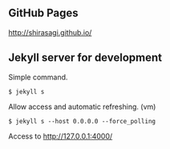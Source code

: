 ## GitHub Pages

http://shirasagi.github.io/

## Jekyll server for development

Simple command.

```
$ jekyll s
```

Allow access and automatic refreshing. (vm)

```
$ jekyll s --host 0.0.0.0 --force_polling
```

Access to http://127.0.0.1:4000/
